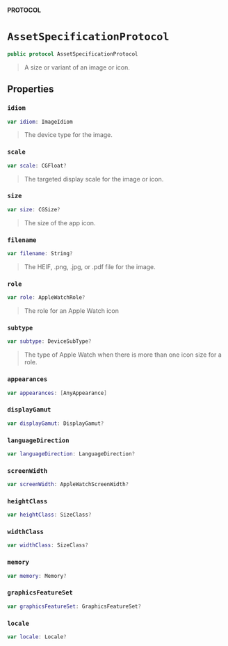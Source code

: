 **PROTOCOL**

# `AssetSpecificationProtocol`

```swift
public protocol AssetSpecificationProtocol
```

> A size or variant of an image or icon.

## Properties
### `idiom`

```swift
var idiom: ImageIdiom
```

> The device type for the image.

### `scale`

```swift
var scale: CGFloat?
```

> The targeted display scale for the image or icon.

### `size`

```swift
var size: CGSize?
```

> The size of the app icon.

### `filename`

```swift
var filename: String?
```

> The HEIF, .png, .jpg, or .pdf file for the image.

### `role`

```swift
var role: AppleWatchRole?
```

> The role for an Apple Watch icon

### `subtype`

```swift
var subtype: DeviceSubType?
```

> The type of Apple Watch when there is more than one icon size for a role.

### `appearances`

```swift
var appearances: [AnyAppearance]
```

### `displayGamut`

```swift
var displayGamut: DisplayGamut?
```

### `languageDirection`

```swift
var languageDirection: LanguageDirection?
```

### `screenWidth`

```swift
var screenWidth: AppleWatchScreenWidth?
```

### `heightClass`

```swift
var heightClass: SizeClass?
```

### `widthClass`

```swift
var widthClass: SizeClass?
```

### `memory`

```swift
var memory: Memory?
```

### `graphicsFeatureSet`

```swift
var graphicsFeatureSet: GraphicsFeatureSet?
```

### `locale`

```swift
var locale: Locale?
```
